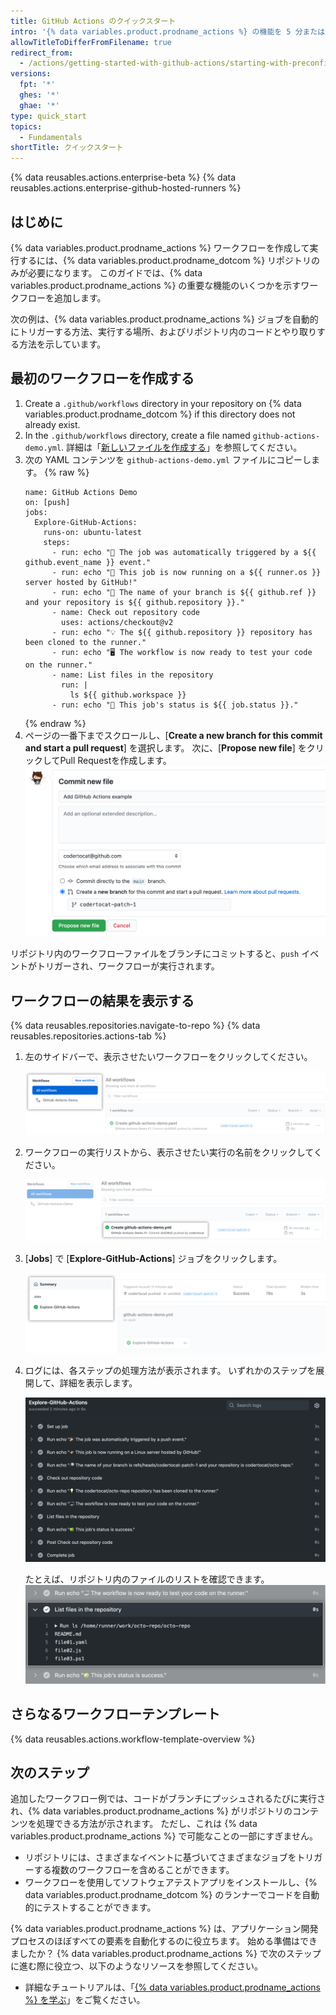 ```yaml
---
title: GitHub Actions のクイックスタート
intro: '{% data variables.product.prodname_actions %} の機能を 5 分またはそれ以下で試すことができます。'
allowTitleToDifferFromFilename: true
redirect_from:
  - /actions/getting-started-with-github-actions/starting-with-preconfigured-workflow-templates
versions:
  fpt: '*'
  ghes: '*'
  ghae: '*'
type: quick_start
topics:
  - Fundamentals
shortTitle: クイックスタート
---
```


{% data reusables.actions.enterprise-beta %}
{% data reusables.actions.enterprise-github-hosted-runners %}

## はじめに

{% data variables.product.prodname_actions %} ワークフローを作成して実行するには、{% data variables.product.prodname_dotcom %} リポジトリのみが必要になります。 このガイドでは、{% data variables.product.prodname_actions %} の重要な機能のいくつかを示すワークフローを追加します。

次の例は、{% data variables.product.prodname_actions %} ジョブを自動的にトリガーする方法、実行する場所、およびリポジトリ内のコードとやり取りする方法を示しています。

## 最初のワークフローを作成する

1. Create a `.github/workflows` directory in  your repository on {% data variables.product.prodname_dotcom %} if this directory does not already exist.
2. In the `.github/workflows` directory, create a file named `github-actions-demo.yml`. 詳細は「[新しいファイルを作成する](/github/managing-files-in-a-repository/creating-new-files)」を参照してください。
3. 次の YAML コンテンツを `github-actions-demo.yml` ファイルにコピーします。
    {% raw %}
    ```yaml{:copy}
    name: GitHub Actions Demo
    on: [push]
    jobs:
      Explore-GitHub-Actions:
        runs-on: ubuntu-latest
        steps:
          - run: echo "🎉 The job was automatically triggered by a ${{ github.event_name }} event."
          - run: echo "🐧 This job is now running on a ${{ runner.os }} server hosted by GitHub!"
          - run: echo "🔎 The name of your branch is ${{ github.ref }} and your repository is ${{ github.repository }}."
          - name: Check out repository code
            uses: actions/checkout@v2
          - run: echo "💡 The ${{ github.repository }} repository has been cloned to the runner."
          - run: echo "🖥️ The workflow is now ready to test your code on the runner."
          - name: List files in the repository
            run: |
              ls ${{ github.workspace }}
          - run: echo "🍏 This job's status is ${{ job.status }}."

    ```
    {% endraw %}
3. ページの一番下までスクロールし、[**Create a new branch for this commit and start a pull request**] を選択します。 次に、[**Propose new file**] をクリックしてPull Requestを作成します。 ![ワークフローファイルのコミット](/assets/images/help/repository/actions-quickstart-commit-new-file.png)

リポジトリ内のワークフローファイルをブランチにコミットすると、`push` イベントがトリガーされ、ワークフローが実行されます。

## ワークフローの結果を表示する

{% data reusables.repositories.navigate-to-repo %}
{% data reusables.repositories.actions-tab %}
1. 左のサイドバーで、表示させたいワークフローをクリックしてください。

   ![左サイドバーのワークフローのリスト](/assets/images/help/repository/actions-quickstart-workflow-sidebar.png)
1. ワークフローの実行リストから、表示させたい実行の名前をクリックしてください。

   ![ワークフローの実行の名前](/assets/images/help/repository/actions-quickstart-run-name.png)
1. [**Jobs**] で [**Explore-GitHub-Actions**] ジョブをクリックします。

   ![ジョブを探す](/assets/images/help/repository/actions-quickstart-job.png)
1. ログには、各ステップの処理方法が表示されます。 いずれかのステップを展開して、詳細を表示します。

   ![ワークフロー結果の例](/assets/images/help/repository/actions-quickstart-logs.png)

   たとえば、リポジトリ内のファイルのリストを確認できます。 ![アクションの詳細の例](/assets/images/help/repository/actions-quickstart-log-detail.png)

## さらなるワークフローテンプレート

{% data reusables.actions.workflow-template-overview %}

## 次のステップ

追加したワークフロー例では、コードがブランチにプッシュされるたびに実行され、{% data variables.product.prodname_actions %} がリポジトリのコンテンツを処理できる方法が示されます。 ただし、これは {% data variables.product.prodname_actions %} で可能なことの一部にすぎません。

- リポジトリには、さまざまなイベントに基づいてさまざまなジョブをトリガーする複数のワークフローを含めることができます。
- ワークフローを使用してソフトウェアテストアプリをインストールし、{% data variables.product.prodname_dotcom %} のランナーでコードを自動的にテストすることができます。

{% data variables.product.prodname_actions %} は、アプリケーション開発プロセスのほぼすべての要素を自動化するのに役立ちます。 始める準備はできましたか？ {% data variables.product.prodname_actions %} で次のステップに進む際に役立つ、以下のようなリソースを参照してください。

- 詳細なチュートリアルは、「[{% data variables.product.prodname_actions %} を学ぶ](/actions/learn-github-actions)」をご覧ください。
